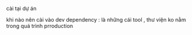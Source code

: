 cài tại dự án

khi nào nên cài vào dev dependency : là những cái tool , thư viện ko nằm trong quá trình prroduction
